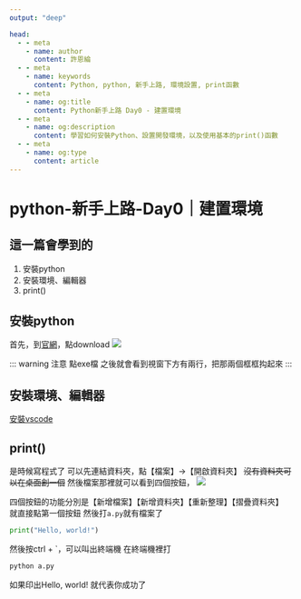 ```yaml
---
output: "deep"

head:
  - - meta
    - name: author
      content: 許恩綸
  - - meta
    - name: keywords
      content: Python, python, 新手上路, 環境設置, print函數
  - - meta
    - name: og:title
      content: Python新手上路 Day0 - 建置環境
  - - meta
    - name: og:description
      content: 學習如何安裝Python、設置開發環境，以及使用基本的print()函數
  - - meta
    - name: og:type
      content: article
---
```


# python-新手上路-Day0｜建置環境

## 這一篇會學到的

1. 安裝python
2. 安裝環境、編輯器
3. print()


## 安裝python
首先，到[官網](https://www.python.org/)，點download
![](https://hackmd.io/_uploads/SJAg3kIGp.png)

::: warning 注意
點exe檔 之後就會看到視窗下方有兩行，把那兩個框框抅起來
:::

## 安裝環境、編輯器
[安裝vscode](../../other/安裝vscode)

## print()

是時候寫程式了
可以先連結資料夾，點【檔案】->【開啟資料夾】
~~沒有資料夾可以在桌面創一個~~
然後檔案那裡就可以看到四個按鈕，
![](https://hackmd.io/_uploads/r1LgexUM6.png)

四個按鈕的功能分別是【新增檔案】【新增資料夾】【重新整理】【摺疊資料夾】<br>
就直接點第一個按鈕
然後打`a.py`就有檔案了
```python
print("Hello, world!")
```

然後按ctrl + `，可以叫出終端機
在終端機裡打
```sh
python a.py
```
如果印出Hello, world!
就代表你成功了
